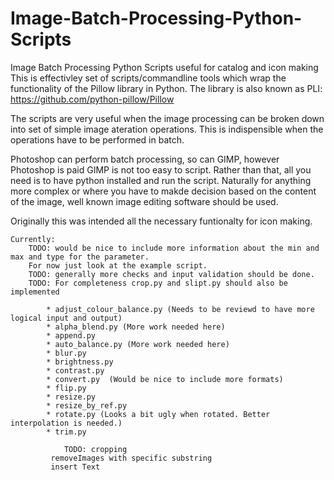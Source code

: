 # Image-Batch-Processing-Python-Scripts
Image Batch Processing Python Scripts useful for catalog and icon making
This is effectivley set of scripts/commandline tools which  wrap the functionality of the Pillow library in Python.
The library is also known as PLI: https://github.com/python-pillow/Pillow

The scripts are very useful when the image processing can be broken down into set of simple image ateration operations.
This is indispensible when the operations have to be performed in batch.

Photoshop can perform batch processing, so can GIMP, however Photoshop is paid GIMP is not too easy to script.
Rather than that, all you need is to have python installed and run the script.
Naturally for anything more complex or where you have to makde decision based on the content of the image, well known image editing software should be used.


Originally this was intended all the necessary funtionalty for icon making. 


	Currently:
		TODO: would be nice to include more information about the min and max and type for the parameter.
		For now just look at the example script.
		TODO: generally more checks and input validation should be done. 
		TODO: For completeness crop.py and slipt.py should also be implemented 

			* adjust_colour_balance.py (Needs to be reviewd to have more logical input and output)
			* alpha_blend.py (More work needed here)
			* append.py
			* auto_balance.py (More work needed here)
			* blur.py
			* brightness.py		
			* contrast.py 
			* convert.py  (Would be nice to include more formats)
			* flip.py
			* resize.py
			* resize_by_ref.py
			* rotate.py (Looks a bit ugly when rotated. Better interpolation is needed.)
			* trim.py

				TODO: cropping
			 removeImages with specific substring
			 insert Text

			
